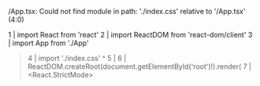/App.tsx: Could not find module in path: './index.css' relative to '/App.tsx' (4:0)

  1 | import React from 'react'
  2 | import ReactDOM from 'react-dom/client'
  3 | import App from './App'
> 4 | import './index.css'
      ^
  5 | 
  6 | ReactDOM.createRoot(document.getElementById('root')!).render(
  7 |   <React.StrictMode>
